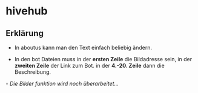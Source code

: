 # hivehub

## Erklärung

- In aboutus kann man den Text einfach beliebig ändern.

- In den bot Dateien muss in der **ersten Zeile** die Bildadresse sein,
  in der **zweiten Zeile** der Link zum Bot.
  in der **4.-20. Zeile** dann die Beschreibung.

*- Die Bilder funktion wird noch überarbeitet...*
